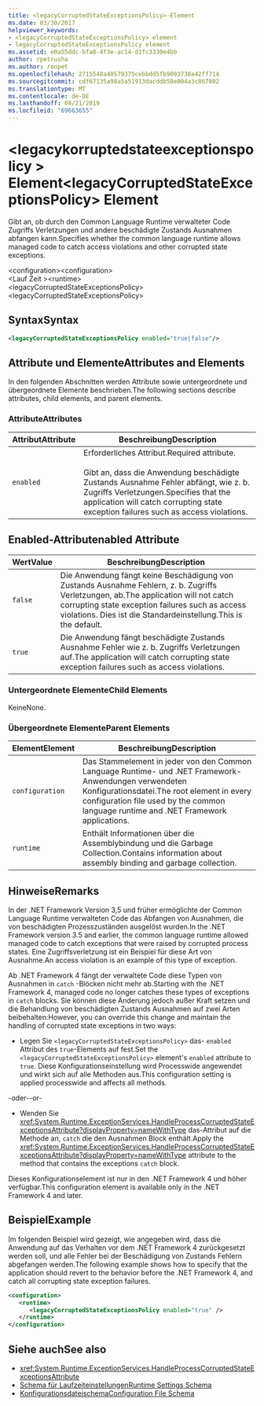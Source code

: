 ```yaml
---
title: <legacyCorruptedStateExceptionsPolicy>-Element
ms.date: 03/30/2017
helpviewer_keywords:
- <legacyCorruptedStateExceptionsPolicy> element
- legacyCorruptedStateExceptionsPolicy element
ms.assetid: e0a55ddc-bfa8-4f3e-ac14-d1fc3330e4bb
author: rpetrusha
ms.author: ronpet
ms.openlocfilehash: 2715548a40579375cebbdd5fb9003738a42ff714
ms.sourcegitcommit: cdf67135a98a5a51913dacddb58e004a3c867802
ms.translationtype: MT
ms.contentlocale: de-DE
ms.lasthandoff: 08/21/2019
ms.locfileid: "69663655"
---
```

# <a name="legacycorruptedstateexceptionspolicy-element"></a><span data-ttu-id="80ad2-102">\<legacykorruptedstateexceptionspolicy > Element</span><span class="sxs-lookup"><span data-stu-id="80ad2-102">\<legacyCorruptedStateExceptionsPolicy> Element</span></span>
<span data-ttu-id="80ad2-103">Gibt an, ob durch den Common Language Runtime verwalteter Code Zugriffs Verletzungen und andere beschädigte Zustands Ausnahmen abfangen kann.</span><span class="sxs-lookup"><span data-stu-id="80ad2-103">Specifies whether the common language runtime allows managed code to catch access violations and other corrupted state exceptions.</span></span>  
  
 <span data-ttu-id="80ad2-104">\<configuration></span><span class="sxs-lookup"><span data-stu-id="80ad2-104">\<configuration></span></span>  
<span data-ttu-id="80ad2-105">\<Lauf Zeit ></span><span class="sxs-lookup"><span data-stu-id="80ad2-105">\<runtime></span></span>  
<span data-ttu-id="80ad2-106">\<legacyCorruptedStateExceptionsPolicy></span><span class="sxs-lookup"><span data-stu-id="80ad2-106">\<legacyCorruptedStateExceptionsPolicy></span></span>  
  
## <a name="syntax"></a><span data-ttu-id="80ad2-107">Syntax</span><span class="sxs-lookup"><span data-stu-id="80ad2-107">Syntax</span></span>  
  
```xml  
<legacyCorruptedStateExceptionsPolicy enabled="true|false"/>  
```  
  
## <a name="attributes-and-elements"></a><span data-ttu-id="80ad2-108">Attribute und Elemente</span><span class="sxs-lookup"><span data-stu-id="80ad2-108">Attributes and Elements</span></span>  
 <span data-ttu-id="80ad2-109">In den folgenden Abschnitten werden Attribute sowie untergeordnete und übergeordnete Elemente beschrieben.</span><span class="sxs-lookup"><span data-stu-id="80ad2-109">The following sections describe attributes, child elements, and parent elements.</span></span>  
  
### <a name="attributes"></a><span data-ttu-id="80ad2-110">Attribute</span><span class="sxs-lookup"><span data-stu-id="80ad2-110">Attributes</span></span>  
  
|<span data-ttu-id="80ad2-111">Attribut</span><span class="sxs-lookup"><span data-stu-id="80ad2-111">Attribute</span></span>|<span data-ttu-id="80ad2-112">Beschreibung</span><span class="sxs-lookup"><span data-stu-id="80ad2-112">Description</span></span>|  
|---------------|-----------------|  
|`enabled`|<span data-ttu-id="80ad2-113">Erforderliches Attribut.</span><span class="sxs-lookup"><span data-stu-id="80ad2-113">Required attribute.</span></span><br /><br /> <span data-ttu-id="80ad2-114">Gibt an, dass die Anwendung beschädigte Zustands Ausnahme Fehler abfängt, wie z. b. Zugriffs Verletzungen.</span><span class="sxs-lookup"><span data-stu-id="80ad2-114">Specifies that the application will catch corrupting state exception failures such as access violations.</span></span>|  
  
## <a name="enabled-attribute"></a><span data-ttu-id="80ad2-115">Enabled-Attribut</span><span class="sxs-lookup"><span data-stu-id="80ad2-115">enabled Attribute</span></span>  
  
|<span data-ttu-id="80ad2-116">Wert</span><span class="sxs-lookup"><span data-stu-id="80ad2-116">Value</span></span>|<span data-ttu-id="80ad2-117">Beschreibung</span><span class="sxs-lookup"><span data-stu-id="80ad2-117">Description</span></span>|  
|-----------|-----------------|  
|`false`|<span data-ttu-id="80ad2-118">Die Anwendung fängt keine Beschädigung von Zustands Ausnahme Fehlern, z. b. Zugriffs Verletzungen, ab.</span><span class="sxs-lookup"><span data-stu-id="80ad2-118">The application will not catch corrupting state exception failures such as access violations.</span></span> <span data-ttu-id="80ad2-119">Dies ist die Standardeinstellung.</span><span class="sxs-lookup"><span data-stu-id="80ad2-119">This is the default.</span></span>|  
|`true`|<span data-ttu-id="80ad2-120">Die Anwendung fängt beschädigte Zustands Ausnahme Fehler wie z. b. Zugriffs Verletzungen auf.</span><span class="sxs-lookup"><span data-stu-id="80ad2-120">The application will catch corrupting state exception failures such as access violations.</span></span>|  
  
### <a name="child-elements"></a><span data-ttu-id="80ad2-121">Untergeordnete Elemente</span><span class="sxs-lookup"><span data-stu-id="80ad2-121">Child Elements</span></span>  
 <span data-ttu-id="80ad2-122">Keine</span><span class="sxs-lookup"><span data-stu-id="80ad2-122">None.</span></span>  
  
### <a name="parent-elements"></a><span data-ttu-id="80ad2-123">Übergeordnete Elemente</span><span class="sxs-lookup"><span data-stu-id="80ad2-123">Parent Elements</span></span>  
  
|<span data-ttu-id="80ad2-124">Element</span><span class="sxs-lookup"><span data-stu-id="80ad2-124">Element</span></span>|<span data-ttu-id="80ad2-125">Beschreibung</span><span class="sxs-lookup"><span data-stu-id="80ad2-125">Description</span></span>|  
|-------------|-----------------|  
|`configuration`|<span data-ttu-id="80ad2-126">Das Stammelement in jeder von den Common Language Runtime- und .NET Framework-Anwendungen verwendeten Konfigurationsdatei.</span><span class="sxs-lookup"><span data-stu-id="80ad2-126">The root element in every configuration file used by the common language runtime and .NET Framework applications.</span></span>|  
|`runtime`|<span data-ttu-id="80ad2-127">Enthält Informationen über die Assemblybindung und die Garbage Collection.</span><span class="sxs-lookup"><span data-stu-id="80ad2-127">Contains information about assembly binding and garbage collection.</span></span>|  
  
## <a name="remarks"></a><span data-ttu-id="80ad2-128">Hinweise</span><span class="sxs-lookup"><span data-stu-id="80ad2-128">Remarks</span></span>  
 <span data-ttu-id="80ad2-129">In der .NET Framework Version 3,5 und früher ermöglichte der Common Language Runtime verwalteten Code das Abfangen von Ausnahmen, die von beschädigten Prozesszuständen ausgelöst wurden.</span><span class="sxs-lookup"><span data-stu-id="80ad2-129">In the .NET Framework version 3.5 and earlier, the common language runtime allowed managed code to catch exceptions that were raised by corrupted process states.</span></span> <span data-ttu-id="80ad2-130">Eine Zugriffsverletzung ist ein Beispiel für diese Art von Ausnahme.</span><span class="sxs-lookup"><span data-stu-id="80ad2-130">An access violation is an example of this type of exception.</span></span>  
  
 <span data-ttu-id="80ad2-131">Ab .NET Framework 4 fängt der verwaltete Code diese Typen von Ausnahmen in `catch` -Blöcken nicht mehr ab.</span><span class="sxs-lookup"><span data-stu-id="80ad2-131">Starting with the .NET Framework 4, managed code no longer catches these types of exceptions in `catch` blocks.</span></span> <span data-ttu-id="80ad2-132">Sie können diese Änderung jedoch außer Kraft setzen und die Behandlung von beschädigten Zustands Ausnahmen auf zwei Arten beibehalten:</span><span class="sxs-lookup"><span data-stu-id="80ad2-132">However, you can override this change and maintain the handling of corrupted state exceptions in two ways:</span></span>  
  
- <span data-ttu-id="80ad2-133">Legen Sie `<legacyCorruptedStateExceptionsPolicy>` das- `enabled` Attribut des `true`-Elements auf fest.</span><span class="sxs-lookup"><span data-stu-id="80ad2-133">Set the `<legacyCorruptedStateExceptionsPolicy>` element's `enabled` attribute to `true`.</span></span> <span data-ttu-id="80ad2-134">Diese Konfigurationseinstellung wird Processwide angewendet und wirkt sich auf alle Methoden aus.</span><span class="sxs-lookup"><span data-stu-id="80ad2-134">This configuration setting is applied processwide and affects all methods.</span></span>  
  
 <span data-ttu-id="80ad2-135">-oder-</span><span class="sxs-lookup"><span data-stu-id="80ad2-135">-or-</span></span>  
  
- <span data-ttu-id="80ad2-136">Wenden Sie <xref:System.Runtime.ExceptionServices.HandleProcessCorruptedStateExceptionsAttribute?displayProperty=nameWithType> das-Attribut auf die Methode an, `catch` die den Ausnahmen Block enthält.</span><span class="sxs-lookup"><span data-stu-id="80ad2-136">Apply the <xref:System.Runtime.ExceptionServices.HandleProcessCorruptedStateExceptionsAttribute?displayProperty=nameWithType> attribute to the method that contains the exceptions `catch` block.</span></span>  
  
 <span data-ttu-id="80ad2-137">Dieses Konfigurationselement ist nur in den .NET Framework 4 und höher verfügbar.</span><span class="sxs-lookup"><span data-stu-id="80ad2-137">This configuration element is available only in the .NET Framework 4 and later.</span></span>  
  
## <a name="example"></a><span data-ttu-id="80ad2-138">Beispiel</span><span class="sxs-lookup"><span data-stu-id="80ad2-138">Example</span></span>  
 <span data-ttu-id="80ad2-139">Im folgenden Beispiel wird gezeigt, wie angegeben wird, dass die Anwendung auf das Verhalten vor dem .NET Framework 4 zurückgesetzt werden soll, und alle Fehler bei der Beschädigung von Zustands Fehlern abgefangen werden.</span><span class="sxs-lookup"><span data-stu-id="80ad2-139">The following example shows how to specify that the application should revert to the behavior before the .NET Framework 4, and catch all corrupting state exception failures.</span></span>  
  
```xml  
<configuration>  
   <runtime>  
      <legacyCorruptedStateExceptionsPolicy enabled="true" />  
   </runtime>  
</configuration>  
```  
  
## <a name="see-also"></a><span data-ttu-id="80ad2-140">Siehe auch</span><span class="sxs-lookup"><span data-stu-id="80ad2-140">See also</span></span>

- <xref:System.Runtime.ExceptionServices.HandleProcessCorruptedStateExceptionsAttribute>
- [<span data-ttu-id="80ad2-141">Schema für Laufzeiteinstellungen</span><span class="sxs-lookup"><span data-stu-id="80ad2-141">Runtime Settings Schema</span></span>](index.md)
- [<span data-ttu-id="80ad2-142">Konfigurationsdateischema</span><span class="sxs-lookup"><span data-stu-id="80ad2-142">Configuration File Schema</span></span>](../index.md)
